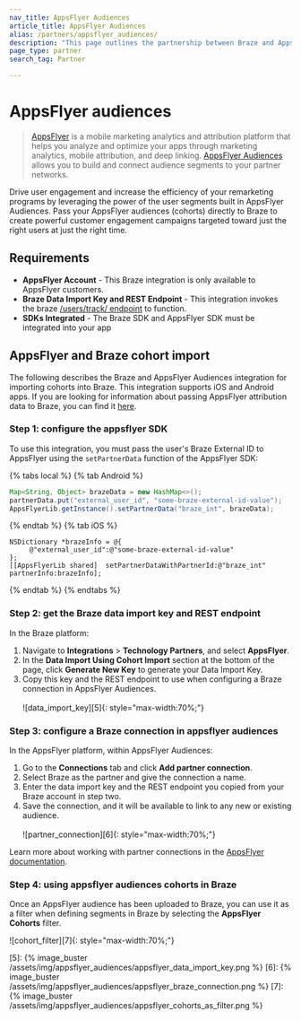 ```yaml
---
nav_title: AppsFlyer Audiences
article_title: AppsFlyer Audiences
alias: /partners/appsflyer_audiences/
description: "This page outlines the partnership between Braze and AppsFlyer Audiences, a feature of the AppsFlyer platform that allows you to efficiently build and connect audience segments to partner networks."
page_type: partner
search_tag: Partner

---
```


# AppsFlyer audiences

> [AppsFlyer][1] is a mobile marketing analytics and attribution platform that helps you analyze and optimize your apps through marketing analytics, mobile attribution, and deep linking. [AppsFlyer Audiences][2] allows you to build and connect audience segments to your partner networks.

Drive user engagement and increase the efficiency of your remarketing programs by leveraging the power of the user segments built in AppsFlyer Audiences. Pass your AppsFlyer audiences (cohorts) directly to Braze to create powerful customer engagement campaigns targeted toward just the right users at just the right time.

## Requirements
- __AppsFlyer Account__ - This Braze integration is only available to AppsFlyer customers.
- __Braze Data Import Key and REST Endpoint__ - This integration invokes the braze [/users/track/ endpoint]({{site.baseurl}}/api/endpoints/user_data/post_user_track/) to function.
- __SDKs Integrated__ - The Braze SDK and AppsFlyer SDK must be integrated into your app 

## AppsFlyer and Braze cohort import

The following describes the Braze and AppsFlyer Audiences integration for importing cohorts into Braze. This integration supports iOS and Android apps. If you are looking for information about passing AppsFlyer attribution data to Braze, you can find it [here][3].

### Step 1: configure the appsflyer SDK

To use this integration, you must pass the user's Braze External ID to AppsFlyer using the `setPartnerData` function of the AppsFlyer SDK:

{% tabs local %}
{% tab Android %}
```java
Map<String, Object> brazeData = new HashMap<>();
partnerData.put("external_user_id", "some-braze-external-id-value");
AppsFlyerLib.getInstance().setPartnerData("braze_int", brazeData);
```
{% endtab %}
{% tab iOS %}
```objc
NSDictionary *brazeInfo = @{
     @"external_user_id":@"some-braze-external-id-value"
};
[[AppsFlyerLib shared]  setPartnerDataWithPartnerId:@"braze_int" partnerInfo:brazeInfo];
```
{% endtab %}
{% endtabs %}

### Step 2: get the Braze data import key and REST endpoint

In the Braze platform:

1. Navigate to __Integrations__ > __Technology Partners__, and select __AppsFlyer__. 
2. In the __Data Import Using Cohort Import__ section at the bottom of the page, click __Generate New Key__ to generate your Data Import Key. 
3. Copy this key and the REST endpoint to use when configuring a Braze connection in AppsFlyer Audiences.<br><br>![data_import_key][5]{: style="max-width:70%;"}

### Step 3: configure a Braze connection in appsflyer audiences

In the AppsFlyer platform, within AppsFlyer Audiences: 

1. Go to the **Connections** tab and click **Add partner connection**.
2. Select Braze as the partner and give the connection a name.
3. Enter the data import key and the REST endpoint you copied from your Braze account in step two.
4. Save the connection, and it will be available to link to any new or existing audience.<br><br>![partner_connection][6]{: style="max-width:70%;"}

Learn more about working with partner connections in the [AppsFlyer documentation][4].

### Step 4: using appsflyer audiences cohorts in Braze

Once an AppsFlyer audience has been uploaded to Braze, you can use it as a filter when defining segments in Braze by selecting the __AppsFlyer Cohorts__ filter.

![cohort_filter][7]{: style="max-width:70%;"}

[1]: https://www.appsflyer.com/
[2]: https://www.appsflyer.com/product/audiences/
[3]: https://www.braze.com/docs/partners/message_orchestration/attribution/appsflyer/appsflyer/
[4]: https://support.appsflyer.com/hc/en-us/articles/115002689186-Audiences-guide#managing-connections
[5]: {% image_buster /assets/img/appsflyer_audiences/appsflyer_data_import_key.png %}
[6]: {% image_buster /assets/img/appsflyer_audiences/appsflyer_braze_connection.png %}
[7]: {% image_buster /assets/img/appsflyer_audiences/appsflyer_cohorts_as_filter.png %}

